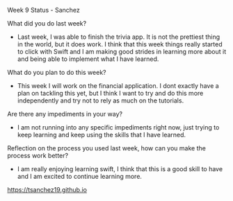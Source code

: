 Week 9 Status - Sanchez

What did you do last week?

* Last week, I was able to finish the trivia app. It is not the prettiest thing in the world, but it does work. I think that this week things really started to click with Swift and I am making good strides in learning more about it and being able to implement what I have learned. 

What do you plan to do this week?

* This week I will work on the financial application. I dont exactly have a plan on tackling this yet, but I think I want to try and do this more independently and try not to rely as much on the tutorials. 

Are there any impediments in your way?

* I am not running into any specific impediments right now, just trying to keep learning and keep using the skills that I have learned. 

Reflection on the process you used last week, how can you make the process work better?

* I am really enjoying learning swift, I think that this is a good skill to have and I am excited to continue learning more.

https://tsanchez19.github.io

